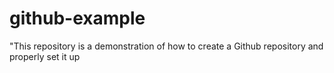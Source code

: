 # github-example
"This repository is a demonstration of how to create a Github repository and properly set it up
